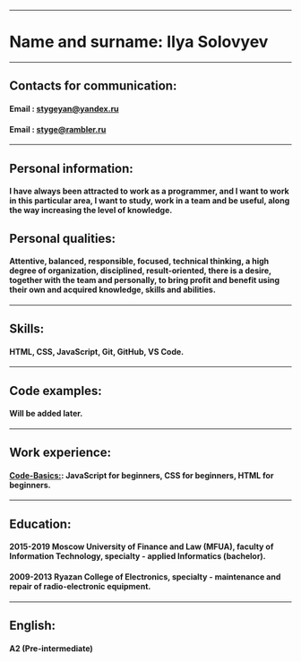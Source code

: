 ---

# Name and surname: Ilya Solovyev

----

## Contacts for communication:

#### Email : stygeyan@yandex.ru

#### Email : styge@rambler.ru

----

## Personal information:

#### I have always been attracted to work as a programmer, and I want to work in this particular area, I want to study, work in a team and be useful, along the way increasing the level of knowledge.


## Personal qualities: 


#### Attentive, balanced, responsible, focused, technical thinking, a high degree of organization, disciplined, result-oriented, there is a desire, together with the team and personally, to bring profit and benefit using their own and acquired knowledge, skills and abilities.

----

## Skills: 

#### HTML, CSS, JavaScript, Git, GitHub, VS Code.

----

## Code examples:

#### Will be added later.

----

## Work experience:

#### [Code-Basics:](https://code-basics.com/): JavaScript for beginners, CSS for beginners, HTML for beginners.

----

## Education:

#### 2015-2019 Moscow University of Finance and Law (MFUA), faculty of Information Technology, specialty - аpplied Informatics (bachelor).

#### 2009-2013 Ryazan College of Electronics, specialty - maintenance and repair of radio-electronic equipment.

----

## English: 

#### A2 (Pre-intermediate)
